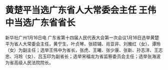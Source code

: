 # 黄楚平当选广东省人大常委会主任 王伟中当选广东省省长

新华社广州1月16日电
广东省第十四届人民代表大会第一次会议1月16日选举黄楚平为省人大常委会主任，黄宁生、叶贞琴、张硕辅、肖亚非、刘雅红（女）、谭玲（女）为副主任；选举王伟中为省长，张虎、王曦、张少康、张新、孙志洋、王志忠、冯玲（女）、吕玉印为副省长；选举宋福龙为省监察委员会主任；选举张海波为省高级人民法院院长。

